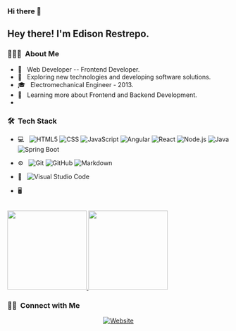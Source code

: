 ### Hi there 👋

<!--
**EdiRestrepo/EdiRestrepo** is a ✨ _special_ ✨ repository because its `README.md` (this file) appears on your GitHub profile.

Here are some ideas to get you started:

- 🔭 I’m currently working on ...
- 🌱 I’m currently learning ...
- 👯 I’m looking to collaborate on ...
- 🤔 I’m looking for help with ...
- 💬 Ask me about ...
- 📫 How to reach me: ...
- 😄 Pronouns: ...
- ⚡ Fun fact: ...
- 🛢 &nbsp;
  ![MongoDB](https://img.shields.io/badge/-MongoDB-333333?style=flat&logo=mongodb)

  <img alt="LinkedIn" src="https://img.shields.io/badge/LinkedIn-SantiagoV-dodgerblue"></a>
<a href="https://www.instagram.com/santiagovm18/"><img alt="Instagram" src="https://img.shields.io/badge/Instagram-Santiago-blue?style=flat-square&logo=instagram"></a>
<a href="santiagov801@gmail.com"><img alt="Email" src="https://img.shields.io/badge/Email-santiagov801@gmail.com-blue?style=flat-square&logo=gmail"></a>
</p>
-->
<h2> Hey there! I'm Edison Restrepo.</h2>

 

<h3> 👨🏻‍💻 &nbsp;About Me </h3>

 

- 🌱 &nbsp; Web Developer -- Frontend Developer.
- 🤔 &nbsp; Exploring new technologies and developing software solutions.
- 🎓 &nbsp; Electromechanical Engineer - 2013.
- 🌱 &nbsp; Learning more about Frontend and Backend Development.
- 

<h3> 🛠 &nbsp;Tech Stack</h3>

 
- 💻 &nbsp;
  ![HTML5](https://img.shields.io/badge/-HTML5-333333?style=flat&logo=HTML5)
  ![CSS](https://img.shields.io/badge/-CSS-333333?style=flat&logo=CSS3&logoColor=1572B6)
  ![JavaScript](https://img.shields.io/badge/-JavaScript-333333?style=flat&logo=javascript)
  ![Angular](https://img.shields.io/badge/-Angular-333333?style=flat&logo=angular&logoColor=DD0031)
  ![React](https://img.shields.io/badge/-React-333333?style=flat&logo=react)
  ![Node.js](https://img.shields.io/badge/-Node.js-333333?style=flat&logo=node.js)
  ![Java](https://img.shields.io/badge/-Java-007396?style=flat&logo=Java&logoColor=white)
  ![Spring Boot](https://img.shields.io/badge/-Spring%20Boot-6DB33F?style=flat&logo=Spring%20Boot&logoColor=white)


- ⚙️ &nbsp;
  ![Git](https://img.shields.io/badge/-Git-333333?style=flat&logo=git)
  ![GitHub](https://img.shields.io/badge/-GitHub-333333?style=flat&logo=github)
  ![Markdown](https://img.shields.io/badge/-Markdown-333333?style=flat&logo=markdown)
- 🔧 &nbsp;
  ![Visual Studio Code](https://img.shields.io/badge/-Visual%20Studio%20Code-333333?style=flat&logo=visual-studio-code&logoColor=007ACC)
- 🖥 &nbsp;

 
<br/>

 
<a href="https://github.com/EdiRestrepo">
<img height="180em" src="https://github-readme-stats.vercel.app/api?username=EdiRestrepo&theme=buefy&show_icons=true" />
<img height="180em" src="https://github-readme-stats.vercel.app/api/top-langs/?username=EdiRestrepo&theme=buefy&layout=compact" />
</a>


<br/>


<h3> 🤝🏻 &nbsp;Connect with Me </h3>

 

<p align="center">
<a href="https://EdiRestrepo.github.io/"><img alt="Website" src="https://img.shields.io/badge/Website-https://EdiRestrepo.github.io/-blue?style=flat-square&logo=google-chrome"></a>
<a href="https://www.linkedin.com/in/edisonestivalrestrepoospina/">
